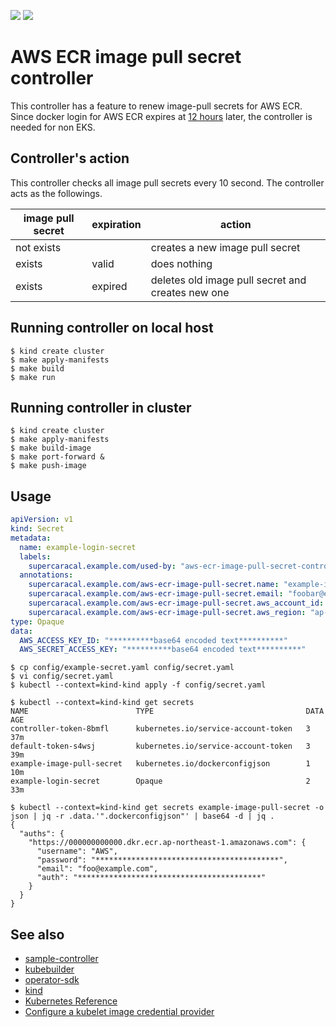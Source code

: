![](https://github.com/supercaracal/aws-ecr-image-pull-secret-controller/workflows/Test/badge.svg?branch=master)
![](https://github.com/supercaracal/aws-ecr-image-pull-secret-controller/workflows/Release/badge.svg)

AWS ECR image pull secret controller
===============================================================================

This controller has a feature to renew image-pull secrets for AWS ECR.
Since docker login for AWS ECR expires at [12 hours](https://docs.aws.amazon.com/cli/latest/reference/ecr/get-login.html) later, the controller is needed for non EKS.

## Controller's action
This controller checks all image pull secrets every 10 second.
The controller acts as the followings.

| image pull secret | expiration | action |
| --- | --- | --- |
| not exists | | creates a new image pull secret |
| exists | valid | does nothing |
| exists | expired | deletes old image pull secret and creates new one |

## Running controller on local host
```
$ kind create cluster
$ make apply-manifests
$ make build
$ make run
```

## Running controller in cluster
```
$ kind create cluster
$ make apply-manifests
$ make build-image
$ make port-forward &
$ make push-image
```

## Usage
```yaml
apiVersion: v1
kind: Secret
metadata:
  name: example-login-secret
  labels:
    supercaracal.example.com/used-by: "aws-ecr-image-pull-secret-controller"
  annotations:
    supercaracal.example.com/aws-ecr-image-pull-secret.name: "example-image-pull-secret"
    supercaracal.example.com/aws-ecr-image-pull-secret.email: "foobar@example.com"
    supercaracal.example.com/aws-ecr-image-pull-secret.aws_account_id: "000000000000"
    supercaracal.example.com/aws-ecr-image-pull-secret.aws_region: "ap-northeast-1"
type: Opaque
data:
  AWS_ACCESS_KEY_ID: "**********base64 encoded text**********"
  AWS_SECRET_ACCESS_KEY: "**********base64 encoded text**********"
```

```
$ cp config/example-secret.yaml config/secret.yaml
$ vi config/secret.yaml
$ kubectl --context=kind-kind apply -f config/secret.yaml
```

```
$ kubectl --context=kind-kind get secrets
NAME                        TYPE                                  DATA   AGE
controller-token-8bmfl      kubernetes.io/service-account-token   3      37m
default-token-s4wsj         kubernetes.io/service-account-token   3      39m
example-image-pull-secret   kubernetes.io/dockerconfigjson        1      10m
example-login-secret        Opaque                                2      33m
```

```
$ kubectl --context=kind-kind get secrets example-image-pull-secret -o json | jq -r .data.'".dockerconfigjson"' | base64 -d | jq .
{
  "auths": {
    "https://000000000000.dkr.ecr.ap-northeast-1.amazonaws.com": {
      "username": "AWS",
      "password": "*****************************************",
      "email": "foo@example.com",
      "auth": "*****************************************"
    }
  }
}
```

## See also
* [sample-controller](https://github.com/kubernetes/sample-controller)
* [kubebuilder](https://github.com/kubernetes-sigs/kubebuilder)
* [operator-sdk](https://github.com/operator-framework/operator-sdk)
* [kind](https://github.com/kubernetes-sigs/kind)
* [Kubernetes Reference](https://kubernetes.io/docs/reference/)
* [Configure a kubelet image credential provider](https://kubernetes.io/docs/tasks/kubelet-credential-provider/kubelet-credential-provider/)
